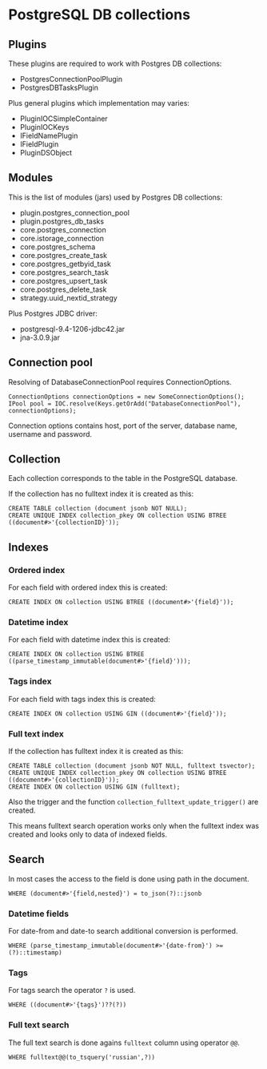 # PostgreSQL DB collections

## Plugins

These plugins are required to work with Postgres DB collections:

* PostgresConnectionPoolPlugin
* PostgresDBTasksPlugin

Plus general plugins which implementation may varies:

* PluginIOCSimpleContainer
* PluginIOCKeys
* IFieldNamePlugin
* IFieldPlugin
* PluginDSObject

## Modules

This is the list of modules (jars) used by Postgres DB collections:

* plugin.postgres_connection_pool
* plugin.postgres_db_tasks
* core.postgres_connection
* core.istorage_connection
* core.postgres_schema
* core.postgres_create_task
* core.postgres_getbyid_task
* core.postgres_search_task
* core.postgres_upsert_task
* core.postgres_delete_task
* strategy.uuid_nextid_strategy

Plus Postgres JDBC driver:

* postgresql-9.4-1206-jdbc42.jar
* jna-3.0.9.jar

## Connection pool

Resolving of DatabaseConnectionPool requires ConnectionOptions.

    ConnectionOptions connectionOptions = new SomeConnectionOptions();
    IPool pool = IOC.resolve(Keys.getOrAdd("DatabaseConnectionPool"), connectionOptions);
    
Connection options contains host, port of the server, database name, username and password.
    
## Collection

Each collection corresponds to the table in the PostgreSQL database.

If the collection has no fulltext index it is created as this:

    CREATE TABLE collection (document jsonb NOT NULL);
    CREATE UNIQUE INDEX collection_pkey ON collection USING BTREE ((document#>'{collectionID}'));

## Indexes

### Ordered index

For each field with ordered index this is created:

    CREATE INDEX ON collection USING BTREE ((document#>'{field}'));
    
### Datetime index

For each field with datetime index this is created:

    CREATE INDEX ON collection USING BTREE ((parse_timestamp_immutable(document#>'{field}')));
    
### Tags index

For each field with tags index this is created:

    CREATE INDEX ON collection USING GIN ((document#>'{field}'));

### Full text index        
        
If the collection has fulltext index it is created as this:

    CREATE TABLE collection (document jsonb NOT NULL, fulltext tsvector);
    CREATE UNIQUE INDEX collection_pkey ON collection USING BTREE ((document#>'{collectionID}'));
    CREATE INDEX ON collection USING GIN (fulltext);
    
Also the trigger and the function `collection_fulltext_update_trigger()` are created.

This means fulltext search operation works only when the fulltext index was created
and looks only to data of indexed fields.

## Search

In most cases the access to the field is done using path in the document.
 
    WHERE (document#>'{field,nested}') = to_json(?)::jsonb    
    
### Datetime fields

For date-from and date-to search additional conversion is performed.

    WHERE (parse_timestamp_immutable(document#>'{date-from}') >= (?)::timestamp)
    
### Tags

For tags search the operator `?` is used.
    
    WHERE ((document#>'{tags}')??(?))
    
### Full text search

The full text search is done agains `fulltext` column using operator `@@`.

    WHERE fulltext@@(to_tsquery('russian',?))
    
